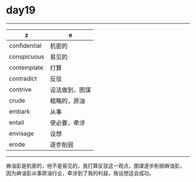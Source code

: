 # day19
---
z|e
-|-
confidential|机密的
conspicuous|易见的
contemplate|打算
contradict|反驳
contrive|设法做到，图谋
crude|粗略的，原油
embark|从事
entail|使必要，牵涉
envisage|设想
erode|逐步削弱

---
麻油彭是机密的，他不是易见的，我打算反驳这一观点，图谋逐步削弱麻油彭，
因为麻油彭从事原油行业，牵涉到了我的利益，我设想这会成功。
